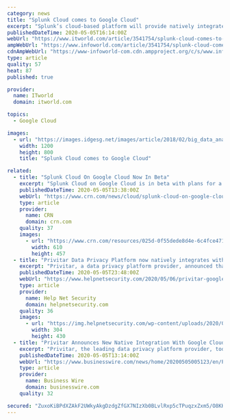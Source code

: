 ```yaml
---
category: news
title: "Splunk Cloud comes to Google Cloud"
excerpt: "Splunk’s cloud-based platform will provide natively integrated log analysis and metrics for Google Cloud Platform users"
publishedDateTime: 2020-05-05T16:14:00Z
webUrl: "https://www.itworld.com/article/3541754/splunk-cloud-comes-to-google-cloud.html"
ampWebUrl: "https://www.infoworld.com/article/3541754/splunk-cloud-comes-to-google-cloud.amp.html"
cdnAmpWebUrl: "https://www-infoworld-com.cdn.ampproject.org/c/s/www.infoworld.com/article/3541754/splunk-cloud-comes-to-google-cloud.amp.html"
type: article
quality: 57
heat: 87
published: true

provider:
  name: ITworld
  domain: itworld.com

topics:
  - Google Cloud

images:
  - url: "https://images.idgesg.net/images/article/2018/02/big_data_analytics_analysis_statistics_thinkstock_626673360-100749740-large.jpg"
    width: 1200
    height: 800
    title: "Splunk Cloud comes to Google Cloud"

related:
  - title: "Splunk Cloud On Google Cloud Now In Beta"
    excerpt: "Splunk Cloud on Google Cloud is in beta with plans for a full rollout this year to help customers mine data while benefiting from the No. 3 cloud provider’s infrastructure and technology capabilities"
    publishedDateTime: 2020-05-05T13:38:00Z
    webUrl: "https://www.crn.com/news/cloud/splunk-cloud-on-google-cloud-now-in-beta"
    type: article
    provider:
      name: CRN
      domain: crn.com
    quality: 37
    images:
      - url: "https://www.crn.com/resources/025d-0f55dede8d4e-6c4fce471b7e-1000/splunk-sign.jpg"
        width: 610
        height: 457
  - title: "Privitar Data Privacy Platform now natively integrates with Google Cloud"
    excerpt: "Privitar, a data privacy platform provider, announced that the Privitar Data Privacy Platform now natively integrates with the Google Cloud Platform."
    publishedDateTime: 2020-05-05T23:48:00Z
    webUrl: "https://www.helpnetsecurity.com/2020/05/06/privitar-google-cloud/"
    type: article
    provider:
      name: Help Net Security
      domain: helpnetsecurity.com
    quality: 36
    images:
      - url: "https://img.helpnetsecurity.com/wp-content/uploads/2020/03/12085321/insecure-rsac2020.jpg"
        width: 304
        height: 430
  - title: "Privitar Announces New Native Integration With Google Cloud Platform"
    excerpt: "Privitar, the leading data privacy platform provider, today announced that the Privitar Data Privacy Platform™ now natively integrates with the Google Cloud Platform. The new integration adds to Privitar’s native support of public cloud services,"
    publishedDateTime: 2020-05-05T13:14:00Z
    webUrl: "https://www.businesswire.com/news/home/20200505005123/en/Privitar-Announces-New-Native-Integration-Google-Cloud"
    type: article
    provider:
      name: Business Wire
      domain: businesswire.com
    quality: 32

secured: "ZuxoKiBPdXZAkF2UWkyAkgDzdgZfGX7NIzXb0BLvlRxp5cTPuqzxZxm5/O8KH/QS8XEBAslz82IVVIcUyMcKxCsgDQUXH6H7q9u8gESWcmUPa3QgcQMY97Hw79sXAOoW1nWx2RNCvrc+VRNG3Rv97hUn0HqGV1f6+LDjcUcoRKSdRrfd/+nrJPfqzQ4h/bGbunbvbRzrAmBt2Ydigo8nGBcJdtntZNeq9DlqFr8IRnX2ITkeiL9b1yiTSCxNA6SbxqrKXFRSqB5eg2EDsYqwE7hdArfrLiYFvFlWVg2ICzdqk2d7v+Bt0CluLBhnBvbT;d+VdiO0nQJPkb5eE08Lj2Q=="
---
```


